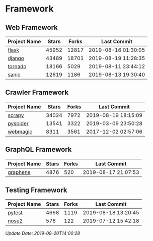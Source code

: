 # Framework

## Web Framework

| Project Name | Stars | Forks | Last Commit |
| ------------ | ----- | ----- | ----------- |
| [flask](https://github.com/pallets/flask) | 45952 | 12817 | 2019-08-16 01:30:05 |
| [django](https://github.com/django/django) | 43489 | 18701 | 2019-08-19 11:28:35 |
| [tornado](https://github.com/tornadoweb/tornado) | 18166 | 5029 | 2019-08-11 23:44:12 |
| [sanic](https://github.com/huge-success/sanic) | 12619 | 1186 | 2019-08-13 19:30:40 |

## Crawler Framework

| Project Name | Stars | Forks | Last Commit |
| ------------ | ----- | ----- | ----------- |
| [scrapy](https://github.com/scrapy/scrapy) | 34024 | 7972 | 2019-08-19 18:15:09 |
| [pyspider](https://github.com/binux/pyspider) | 13541 | 3322 | 2019-03-09 23:50:28 |
| [webmagic](https://github.com/code4craft/webmagic) | 8311 | 3561 | 2017-12-02 02:57:06 |

## GraphQL Framework

| Project Name | Stars | Forks | Last Commit |
| ------------ | ----- | ----- | ----------- |
| [graphene](https://github.com/graphql-python/graphene) | 4876 | 520 | 2019-08-17 21:07:53 |

## Testing Framework

| Project Name | Stars | Forks | Last Commit |
| ------------ | ----- | ----- | ----------- |
| [pytest](https://github.com/pytest-dev/pytest) | 4668 | 1119 | 2019-08-18 13:20:45 |
| [nose2](https://github.com/nose-devs/nose2) | 576 | 122 | 2019-07-12 15:42:18 |

*Update Date: 2019-08-20T14:00:28*